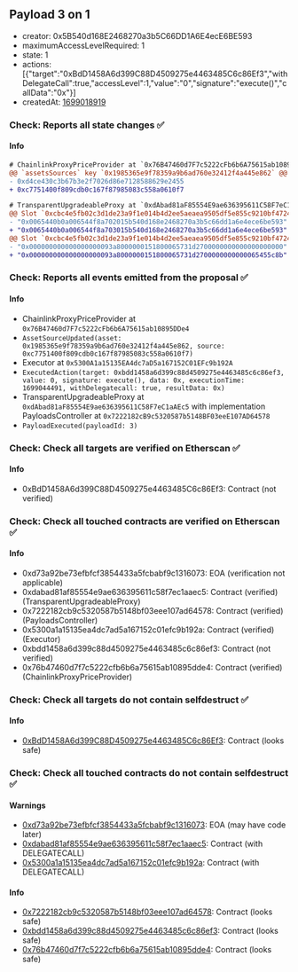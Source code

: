 ## Payload 3 on 1

- creator: 0x5B540d168E2468270a3b5C66DD1A6E4ecE6BE593
- maximumAccessLevelRequired: 1
- state: 1
- actions: [{"target":"0xBdD1458A6d399C88D4509275e4463485C6c86Ef3","withDelegateCall":true,"accessLevel":1,"value":"0","signature":"execute()","callData":"0x"}]
- createdAt: [1699018919](https://etherscan.io/tx/0x4eface0c4e524cd717eb21072870a4b9bfbb54b5bea5f3dd43d6a16508014ec4)

### Check: Reports all state changes :white_check_mark:

#### Info


```diff
# ChainlinkProxyPriceProvider at `0x76B47460d7F7c5222cFb6b6A75615ab10895DDe4`
@@ `assetsSources` key `0x1985365e9f78359a9b6ad760e32412f4a445e862` @@
- 0xd4ce430c3b67b3e2f7026d86e7128588629e2455
+ 0xc7751400f809cdb0c167f87985083c558a0610f7

```

```diff
# TransparentUpgradeableProxy at `0xdAbad81aF85554E9ae636395611C58F7eC1aAEc5` with implementation PayloadsController at `0x7222182cB9c5320587b5148BF03eeE107AD64578`
@@ Slot `0xcbc4e5fb02c3d1de23a9f1e014b4d2ee5aeaea9505df5e855c9210bf472495af` @@
- "0x0065440b0a006544f8a702015b540d168e2468270a3b5c66dd1a6e4ece6be593"
+ "0x0065440b0a006544f8a703015b540d168e2468270a3b5c66dd1a6e4ece6be593"
@@ Slot `0xcbc4e5fb02c3d1de23a9f1e014b4d2ee5aeaea9505df5e855c9210bf472495b0` @@
- "0x000000000000000000093a8000000151800065731d2700000000000000000000"
+ "0x000000000000000000093a8000000151800065731d2700000000000065455c8b"
```


### Check: Reports all events emitted from the proposal :white_check_mark:

#### Info

- ChainlinkProxyPriceProvider at `0x76B47460d7F7c5222cFb6b6A75615ab10895DDe4`
- `AssetSourceUpdated(asset: 0x1985365e9f78359a9b6ad760e32412f4a445e862, source: 0xc7751400f809cdb0c167f87985083c558a0610f7)`
- Executor at `0x5300A1a15135EA4dc7aD5a167152C01EFc9b192A`
- `ExecutedAction(target: 0xbdd1458a6d399c88d4509275e4463485c6c86ef3, value: 0, signature: execute(), data: 0x, executionTime: 1699044491, withDelegatecall: true, resultData: 0x)`
- TransparentUpgradeableProxy at `0xdAbad81aF85554E9ae636395611C58F7eC1aAEc5` with implementation PayloadsController at `0x7222182cB9c5320587b5148BF03eeE107AD64578`
- `PayloadExecuted(payloadId: 3)`

### Check: Check all targets are verified on Etherscan :white_check_mark:

#### Info

- 0xBdD1458A6d399C88D4509275e4463485C6c86Ef3: Contract (not verified)

### Check: Check all touched contracts are verified on Etherscan :white_check_mark:

#### Info

- 0xd73a92be73efbfcf3854433a5fcbabf9c1316073: EOA (verification not applicable)
- 0xdabad81af85554e9ae636395611c58f7ec1aaec5: Contract (verified) (TransparentUpgradeableProxy)
- 0x7222182cb9c5320587b5148bf03eee107ad64578: Contract (verified) (PayloadsController)
- 0x5300a1a15135ea4dc7ad5a167152c01efc9b192a: Contract (verified) (Executor)
- 0xbdd1458a6d399c88d4509275e4463485c6c86ef3: Contract (not verified)
- 0x76b47460d7f7c5222cfb6b6a75615ab10895dde4: Contract (verified) (ChainlinkProxyPriceProvider)

### Check: Check all targets do not contain selfdestruct :white_check_mark:

#### Info

- [0xBdD1458A6d399C88D4509275e4463485C6c86Ef3](https://etherscan.io/address/0xBdD1458A6d399C88D4509275e4463485C6c86Ef3): Contract (looks safe)

### Check: Check all touched contracts do not contain selfdestruct :white_check_mark:

#### Warnings

- [0xd73a92be73efbfcf3854433a5fcbabf9c1316073](https://etherscan.io/address/0xd73a92be73efbfcf3854433a5fcbabf9c1316073): EOA (may have code later)
- [0xdabad81af85554e9ae636395611c58f7ec1aaec5](https://etherscan.io/address/0xdabad81af85554e9ae636395611c58f7ec1aaec5): Contract (with DELEGATECALL)
- [0x5300a1a15135ea4dc7ad5a167152c01efc9b192a](https://etherscan.io/address/0x5300a1a15135ea4dc7ad5a167152c01efc9b192a): Contract (with DELEGATECALL)

#### Info

- [0x7222182cb9c5320587b5148bf03eee107ad64578](https://etherscan.io/address/0x7222182cb9c5320587b5148bf03eee107ad64578): Contract (looks safe)
- [0xbdd1458a6d399c88d4509275e4463485c6c86ef3](https://etherscan.io/address/0xbdd1458a6d399c88d4509275e4463485c6c86ef3): Contract (looks safe)
- [0x76b47460d7f7c5222cfb6b6a75615ab10895dde4](https://etherscan.io/address/0x76b47460d7f7c5222cfb6b6a75615ab10895dde4): Contract (looks safe)

